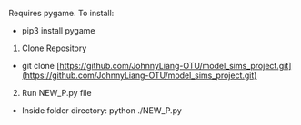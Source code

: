 Requires pygame.
To install:
- pip3 install pygame

1. Clone Repository
- git clone [https://github.com/JohnnyLiang-OTU/model_sims_project.git](https://github.com/JohnnyLiang-OTU/model_sims_project.git)
2. Run NEW_P.py file
- Inside folder directory: python ./NEW_P.py
